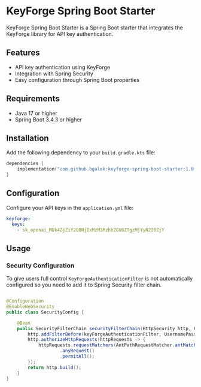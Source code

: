 # KeyForge Spring Boot Starter

KeyForge Spring Boot Starter is a Spring Boot starter that integrates the KeyForge library for API key authentication.

## Features

- API key authentication using KeyForge
- Integration with Spring Security
- Easy configuration through Spring Boot properties

## Requirements

- Java 17 or higher
- Spring Boot 3.4.3 or higher

## Installation

Add the following dependency to your `build.gradle.kts` file:

```kotlin
dependencies {
    implementation("com.github.bgalek:keyforge-spring-boot-starter:1.0.0")
}
```

## Configuration

Configure your API keys in the `application.yml` file:

```yaml
keyforge:
  keys:
    - sk_openai_MDk4ZjZiY2Q0NjIxMzM3MzhhZGU0ZTgzMjYyN2I0ZjY
```

## Usage

### Security Configuration

To give users full control `KeyForgeAuthenticationFilter`
is not automatically configured so you need to add it to Spring Security filter chain.

```java

@Configuration
@EnableWebSecurity
public class SecurityConfig {

    @Bean
    public SecurityFilterChain securityFilterChain(HttpSecurity http, KeyForgeAuthenticationFilter keyForgeAuthenticationFilter) throws Exception {
        http.addFilterBefore(keyForgeAuthenticationFilter, UsernamePasswordAuthenticationFilter.class);
        http.authorizeHttpRequests(httpRequests -> {
            httpRequests.requestMatchers(AntPathRequestMatcher.antMatcher("/api/**")).authenticated()
                    .anyRequest()
                    .permitAll();
        });
        return http.build();
    }
}
```
